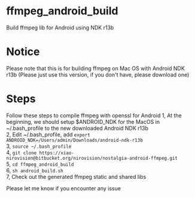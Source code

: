 # ffmpeg_android_build
Build ffmpeg lib for Android using NDK r13b

# Notice
Please note that this is for building ffmpeg on Mac OS with Android NDK r13b (Please just use this version, if you don't have, please download one)

# Steps 
Follow these steps to compile ffmpeg with openssl for Android
1, At the beginning, we should setup $ANDROID_NDK for the MacOS in ~/.bash_profile to the new downloaded Android NDK r13b <br />
2, Edit ~/.bash_profile, add `export ANDROID_NDK=/Users/admin/Downloads/android-ndk-r13b` <br />
3, `source ~/.bash_profile` <br />
4, `git clone https://xiao-nirovision@bitbucket.org/nirovision/nostalgia-android-ffmpeg.git` <br />
5, `cd ffmpeg_android_build` <br />
6, `sh android_build.sh` <br />
7, Check out the generated ffmpeg static and shared libs <br />


Please let me know if you encounter any issue